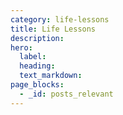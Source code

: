 ```yaml
---
category: life-lessons
title: Life Lessons
description:
hero:
  label:
  heading:
  text_markdown:
page_blocks:
  - _id: posts_relevant
---
```

